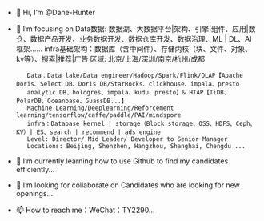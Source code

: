 - 👋 Hi, I’m @Dane-Hunter
- 👀 I’m focusing on 
         Data数据: 数据湖、大数据平台|架构、引擎|组件、应用|数仓、数据产品开发、业务数据开发、数据仓库开发、数据治理、ML | DL、AI框架……
         infra基础架构：数据库（含中间件）、存储内核（块、文件、对象、kv等）、搜索|推荐|广告
         区域: 北京/上海/深圳/南京/杭州/成都
 
         Data：Data lake/Data engineer/Hadoop/Spark/Flink/OLAP【Apache Doris、Select DB、Doris DB/StarRocks、clickhouse、impala、presto
         analytic DB、hologres、impala、kudu、presto】& HTAP【TiDB、PolarDB、Oceanbase、GuassDB...】
         Machine Learning/Deeplearning/Reforcement learning/tensorflow/caffe/paddle/PAI/mindspore
         infra：Database kernel | storage（Block storage、OSS、HDFS、Ceph、KV）| ES、search | recommend | ads engine
         Level: Director/ Mid Leader/ Developer to Senior Manager
         Locations: Beijing, Shenzhen, Hangzhou, Shanghai, Chengdu ...
- 🌱 I’m currently learning how to use Github to find my candidates efficiently...
- 💞️ I’m looking for collaborate on Candidates who are looking for new openings...
- 📫 How to reach me：WeChat：TY2290...

<!---
Dane-Hunter/Dane-Hunter is a ✨ special ✨ repository because its `README.md` (this file) appears on your GitHub profile.
You can click the Preview link to take a look at your changes.
--->
